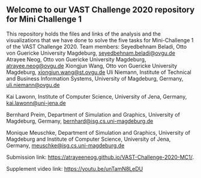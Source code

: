 ## Welcome to our VAST Challenge 2020 repository for Mini Challenge 1

This repository holds the files and links of the analysis and the visualizations that we have done to solve the five tasks for Mini-Challenge 1 of the VAST Challenge 2020. 
Team members: 
Seyedbehnam Beladi, Otto von Guericke University Magdeburg, seyedbehnam.beladi@ovgu.de 
Atrayee Neog, Otto von Guericke University Magdeburg, atrayee.neog@ovgu.de
Xiongjun Wang, Otto von Guericke University Magdeburg, xiongjun.wang@st.ovgu.de
Uli Niemann, Institute of Technical and Business Information Systems, University of Magdeburg, Germany, uli.niemann@ovgu.de

Kai Lawonn, Institute of Computer Science, University of Jena, Germany, kai.lawonn@uni-jena.de

Bernhard Preim, Department of Simulation and Graphics, University of Magdeburg, Germany, bernhard@isg.cs.uni-magdeburg.de

Monique Meuschke, Department of Simulation and Graphics, University of Magdeburg and Institute of Computer Science, University of Jena, Germany, meuschke@isg.cs.uni-magdeburg.de

Submission link: https://atrayeeneog.github.io/VAST-Challenge-2020-MC1/.

Supplement video link: https://youtu.be/unTamN8LeDU

